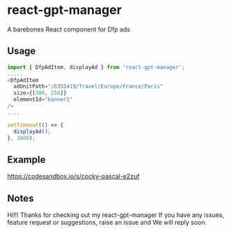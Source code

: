 # react-gpt-manager
A barebones React component for Dfp ads

## Usage

```javascript
import { DfpAdItem, displayAd } from 'react-gpt-manager';
.....
<DfpAdItem
  adUnitPath="/6355419/Travel/Europe/France/Paris"
  size={[300, 250]}
  elementId="banner1"
/>
....

setTimeout(() => {
  displayAd();
}, 3000);

```

## Example

https://codesandbox.io/s/cocky-pascal-e2zuf

## Notes
Hi!!!
Thanks for checking out my react-gpt-manager
If you have any issues, feature request or suggestions, raise an issue and We will reply soon.
